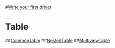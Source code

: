 #[Write your first driver](001.md)
# Table
##[CommonTable](commontab.md)
##[NestedTable](nestedtab.md)
##[MultiviewTable](multiviewtab.md)
